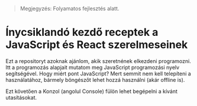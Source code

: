 > Megjegyzés: Folyamatos fejlesztés alatt. 

# Ínycsiklandó kezdő receptek a JavaScript és React szerelmeseinek
Ezt a repositoryt azoknak ajánlom, akik szeretnének elkezdeni programozni. Itt a programozás alapjait mutatom meg JavaScript programozási nyelv segítségével.
Hogy miért pont JavaScript? Mert semmit nem kell telepíteni a használatához, bármely böngészőt lehet hozzá használni (akár offline is).

Ezt követően a Konzol (angolul Console) fülön lehet begépelni a kívánt utasításokat.
